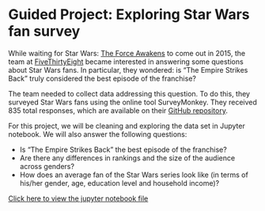 # Guided Project: Exploring Star Wars fan survey
While waiting for Star Wars: <a href="https://en.wikipedia.org/wiki/Star_Wars:_The_Force_Awakens">The Force Awakens</a> to come out in 2015, the team at <a href="">FiveThirtyEight</a> became interested in answering some questions about Star Wars fans. In particular, they wondered: is “The Empire Strikes Back” truly considered the best episode of the franchise?

The team needed to collect data addressing this question. To do this, they surveyed Star Wars fans using the online tool SurveyMonkey. They received 835 total responses, which are available on their <a href="https://github.com/fivethirtyeight/data/tree/master/star-wars-survey">GitHub repository</a>.

For this project, we will be cleaning and exploring the data set in Jupyter notebook. We will also answer the following questions:
- Is “The Empire Strikes Back” the best episode of the franchise?
- Are there any differences in rankings and the size of the audience across genders?
- How does an average fan of the Star Wars series look like (in terms of his/her gender, age, education level and household income)? 

<a href="https://nbviewer.jupyter.org/github/ruslan-kononov/Guided-Project-Exploring-Star-Wars-fan-survey/blob/master/Analyzing%20Star%20Wars%20Survey.ipynb">Click here to view the jupyter notebook file</a>
